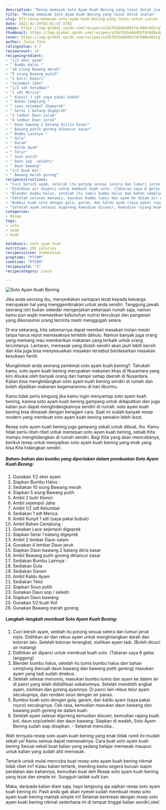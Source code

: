 ```yaml
---
description: "Resep memasak Soto Ayam Kuah Bening yang lezat Untuk Jualan"
title: "Resep memasak Soto Ayam Kuah Bening yang lezat Untuk Jualan"
slug: 873-resep-memasak-soto-ayam-kuah-bening-yang-lezat-untuk-jualan
date: 2021-02-24T03:01:47.578Z
image: https://img-global.cpcdn.com/recipes/a15bf82bd4ddb5fd/680x482cq70/soto-ayam-kuah-bening-foto-resep-utama.jpg
thumbnail: https://img-global.cpcdn.com/recipes/a15bf82bd4ddb5fd/680x482cq70/soto-ayam-kuah-bening-foto-resep-utama.jpg
cover: https://img-global.cpcdn.com/recipes/a15bf82bd4ddb5fd/680x482cq70/soto-ayam-kuah-bening-foto-resep-utama.jpg
author: Josie Tate
ratingvalue: 4.7
reviewcount: 14
recipeingredient:
- "1/2 ekor ayam"
- " Bumbu Halus "
- "10 siung Bawang merah"
- "5 siung Bawang putih"
- "2 butir Kemiri"
- "sejempol Jahe"
- "1/2 sdt Ketumbar"
- "1 sdt Merica"
- " Kunyit 1 sdt saya pakai bubuk"
- " Bahan Cemplung "
- " Laos sejempol digeprek"
- " Serai 1 batang digeprek"
- "2 lembar Daun salam"
- "4 lembar Daun jeruk"
- " Daun bawang 2 batang diiris kasar"
- " Bawang putih goreng dihancur kasar"
- " Bumbu Lainnya "
- " Gula"
- " Garam"
- " Kaldu Ayam"
- " Telur"
- " Soun putih"
- " Daun sop  seledri"
- " Daun bawang"
- "1/2 buah Kol"
- " Bawang merah goreng"
recipeinstructions:
- "Cuci bersih ayam, setelah itu potong sesuai selera dan lumuri jeruk nipis. Didihkan air dan rebus ayam untuk menghilangkan darah dan kotoran lain. Setelah kotoran terangkat, sisihkan ayam tadi. (Boleh dicuci air matang)"
- "Didihkan air dipanci untuk membuat kuah soto. (Takaran saya 6 gelas tanggung)"
- "Blender bumbu halus, setelah itu tumis bumbu halus dan bahan cemplung (kecuali daun bawang dan bawang putih goreng) masukan ayam yang tadi sudah direbus."
- "Setelah selesai menumis, masukan bumbu tumis dan ayam ke dalam air di panci yang telah dididihkan sebelumnya. Setelah mendidih angkat ayam, sisihkan dan goreng ayamnya. Di panci lain rebus telur ayam secukupnya, dan rendam soun dengan air panas."
- "Bumbui kuah soto dengan gula, garam, dan kaldu ayam (saya pakai royco) secukupnya. Cek rasa, kemudian masukan daun bawang dan bawang putih goreng ke dalam kuah."
- "Setelah ayam selesai digoreng kemudian disuwir, kemudian rajang buah kol, daun sop/seledri dan daun bawang. Siapkan di wadah, Soto Ayam Bening sudah siap disajikan. Selamat mencoba.."
categories:
- Resep
tags:
- soto
- ayam
- kuah

katakunci: soto ayam kuah 
nutrition: 291 calories
recipecuisine: Indonesian
preptime: "PT29M"
cooktime: "PT59M"
recipeyield: "3"
recipecategory: Lunch

---
```



![Soto Ayam Kuah Bening](https://img-global.cpcdn.com/recipes/a15bf82bd4ddb5fd/680x482cq70/soto-ayam-kuah-bening-foto-resep-utama.jpg)

Jika anda seorang ibu, menyediakan santapan lezat kepada keluarga merupakan hal yang menggembirakan untuk anda sendiri. Tanggung jawab seorang istri bukan sekedar mengerjakan pekerjaan rumah saja, namun kamu pun wajib memastikan kebutuhan nutrisi tercukupi dan panganan yang dikonsumsi orang tercinta mesti menggugah selera.

Di era  sekarang, kita sebenarnya dapat membeli masakan instan meski tanpa harus repot memasaknya terlebih dahulu. Namun banyak juga orang yang memang mau memberikan makanan yang terbaik untuk orang tercintanya. Lantaran, memasak yang diolah sendiri akan jauh lebih bersih dan kita juga bisa menyesuaikan masakan tersebut berdasarkan masakan kesukaan famili. 



Mungkinkah anda seorang penikmat soto ayam kuah bening?. Tahukah kamu, soto ayam kuah bening merupakan makanan khas di Nusantara yang kini disukai oleh banyak orang dari hampir setiap daerah di Nusantara. Kalian bisa menghidangkan soto ayam kuah bening sendiri di rumah dan boleh dijadikan makanan kegemaranmu di hari liburmu.

Kamu tidak perlu bingung jika kamu ingin menyantap soto ayam kuah bening, karena soto ayam kuah bening gampang untuk didapatkan dan juga kalian pun dapat menghidangkannya sendiri di rumah. soto ayam kuah bening bisa dimasak dengan beragam cara. Saat ini sudah banyak resep modern yang membuat soto ayam kuah bening semakin lebih lezat.

Resep soto ayam kuah bening juga gampang sekali untuk dibuat, lho. Kamu tidak perlu ribet-ribet untuk memesan soto ayam kuah bening, sebab Kita mampu menghidangkan di rumah sendiri. Bagi Kita yang akan mencobanya, berikut resep untuk menyajikan soto ayam kuah bening yang enak yang bisa Kita hidangkan sendiri.

<!--inarticleads1-->

##### Bahan-bahan dan bumbu yang diperlukan dalam pembuatan Soto Ayam Kuah Bening:

1. Gunakan 1/2 ekor ayam
1. Siapkan  Bumbu Halus :
1. Sediakan 10 siung Bawang merah
1. Siapkan 5 siung Bawang putih
1. Ambil 2 butir Kemiri
1. Ambil sejempol Jahe
1. Ambil 1/2 sdt Ketumbar
1. Sediakan 1 sdt Merica
1. Ambil  Kunyit 1 sdt (saya pakai bubuk)
1. Ambil  Bahan Cemplung :
1. Gunakan  Laos sejempol digeprek
1. Siapkan  Serai 1 batang digeprek
1. Ambil 2 lembar Daun salam
1. Gunakan 4 lembar Daun jeruk
1. Siapkan  Daun bawang 2 batang diiris kasar
1. Ambil  Bawang putih goreng dihancur kasar
1. Sediakan  Bumbu Lainnya :
1. Sediakan  Gula
1. Sediakan  Garam
1. Ambil  Kaldu Ayam
1. Sediakan  Telur
1. Siapkan  Soun putih
1. Gunakan  Daun sop / seledri
1. Siapkan  Daun bawang
1. Gunakan 1/2 buah Kol
1. Gunakan  Bawang merah goreng




<!--inarticleads2-->

##### Langkah-langkah membuat Soto Ayam Kuah Bening:

1. Cuci bersih ayam, setelah itu potong sesuai selera dan lumuri jeruk nipis. Didihkan air dan rebus ayam untuk menghilangkan darah dan kotoran lain. Setelah kotoran terangkat, sisihkan ayam tadi. (Boleh dicuci air matang)
1. Didihkan air dipanci untuk membuat kuah soto. (Takaran saya 6 gelas tanggung)
1. Blender bumbu halus, setelah itu tumis bumbu halus dan bahan cemplung (kecuali daun bawang dan bawang putih goreng) masukan ayam yang tadi sudah direbus.
1. Setelah selesai menumis, masukan bumbu tumis dan ayam ke dalam air di panci yang telah dididihkan sebelumnya. Setelah mendidih angkat ayam, sisihkan dan goreng ayamnya. Di panci lain rebus telur ayam secukupnya, dan rendam soun dengan air panas.
1. Bumbui kuah soto dengan gula, garam, dan kaldu ayam (saya pakai royco) secukupnya. Cek rasa, kemudian masukan daun bawang dan bawang putih goreng ke dalam kuah.
1. Setelah ayam selesai digoreng kemudian disuwir, kemudian rajang buah kol, daun sop/seledri dan daun bawang. Siapkan di wadah, Soto Ayam Bening sudah siap disajikan. - Selamat mencoba..




Wah ternyata resep soto ayam kuah bening yang enak tidak rumit ini mudah sekali ya! Kamu semua dapat memasaknya. Cara buat soto ayam kuah bening Sesuai sekali buat kalian yang sedang belajar memasak maupun untuk kalian yang sudah ahli memasak.

Tertarik untuk mulai mencoba buat resep soto ayam kuah bening nikmat tidak ribet ini? Kalau kalian tertarik, mending kamu segera buruan siapin peralatan dan bahannya, kemudian buat deh Resep soto ayam kuah bening yang lezat dan simple ini. Sungguh taidak sulit kan. 

Maka, daripada kalian diam saja, hayo langsung aja sajikan resep soto ayam kuah bening ini. Pasti anda gak akan nyesel sudah membuat resep soto ayam kuah bening mantab simple ini! Selamat berkreasi dengan resep soto ayam kuah bening nikmat sederhana ini di tempat tinggal kalian sendiri,oke!.

